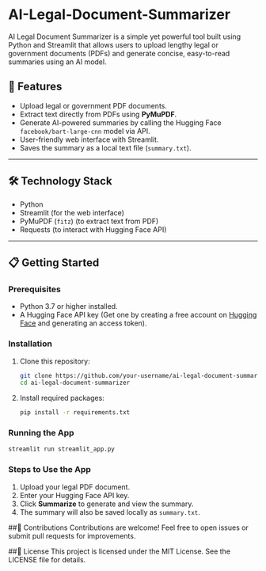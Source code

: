 # AI-Legal-Document-Summarizer
AI Legal Document Summarizer is a simple yet powerful tool built using Python and Streamlit that allows users to upload lengthy legal or government documents (PDFs) and generate concise, easy-to-read summaries using an AI model.
## 🚀 Features

- Upload legal or government PDF documents.
- Extract text directly from PDFs using **PyMuPDF**.
- Generate AI-powered summaries by calling the Hugging Face `facebook/bart-large-cnn` model via API.
- User-friendly web interface with Streamlit.
- Saves the summary as a local text file (`summary.txt`).

---

## 🛠️ Technology Stack

- Python
- Streamlit (for the web interface)
- PyMuPDF (`fitz`) (to extract text from PDF)
- Requests (to interact with Hugging Face API)

---

## 📋 Getting Started

### Prerequisites

- Python 3.7 or higher installed.
- A Hugging Face API key (Get one by creating a free account on [Hugging Face](https://huggingface.co/) and generating an access token).

### Installation

1. Clone this repository:
    ```bash
    git clone https://github.com/your-username/ai-legal-document-summarizer.git
    cd ai-legal-document-summarizer
    ```

2. Install required packages:
    ```bash
    pip install -r requirements.txt
    ```

### Running the App

```bash
streamlit run streamlit_app.py
```
### Steps to Use the App
1. Upload your legal PDF document.  
2. Enter your Hugging Face API key.  
3. Click **Summarize** to generate and view the summary.  
4. The summary will also be saved locally as `summary.txt`.

##🤝 Contributions
Contributions are welcome! Feel free to open issues or submit pull requests for improvements.

##📄 License
This project is licensed under the MIT License. See the LICENSE file for details.

